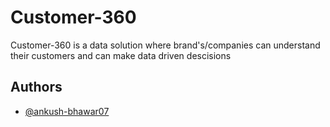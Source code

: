 # Customer-360

Customer-360 is a data solution where brand's/companies can understand their customers and can make data driven descisions

## Authors

- [@ankush-bhawar07](https://github.com/ankush-bhawar07/)